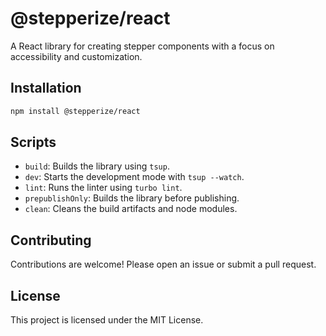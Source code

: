 # @stepperize/react

A React library for creating stepper components with a focus on accessibility and customization.

## Installation

```bash
npm install @stepperize/react
```

## Scripts

- `build`: Builds the library using `tsup`.
- `dev`: Starts the development mode with `tsup --watch`.
- `lint`: Runs the linter using `turbo lint`.
- `prepublishOnly`: Builds the library before publishing.
- `clean`: Cleans the build artifacts and node modules.

## Contributing

Contributions are welcome! Please open an issue or submit a pull request.

## License

This project is licensed under the MIT License.